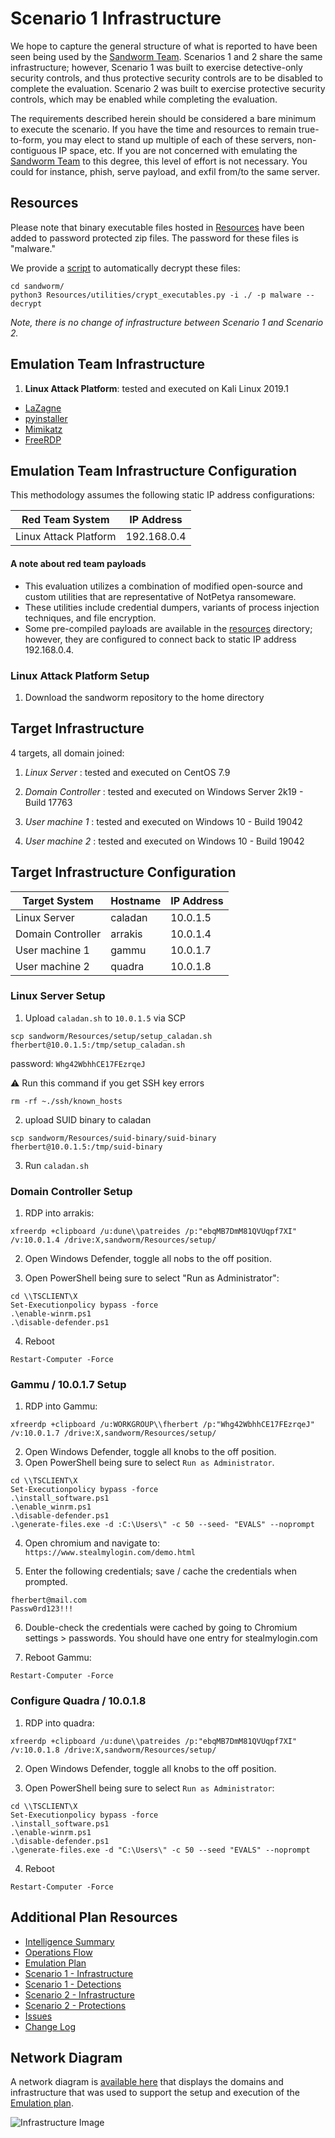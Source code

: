 
  

# Scenario 1 Infrastructure
We hope to capture the general structure of what is reported to have been seen being used by the [Sandworm Team](https://attack.mitre.org/groups/G0034/). Scenarios 1 and 2 share the same infrastructure; however, Scenario 1 was built to exercise detective-only security controls, and thus protective security controls are to be disabled to complete the evaluation. Scenario 2 was built to exercise protective security controls, which may be enabled while completing the evaluation.

The requirements described herein should be considered a bare minimum to execute the scenario. If you have the time and resources to remain true-to-form, you may elect to stand up multiple of each of these servers, non-contiguous IP space, etc. If you are not concerned with emulating the [Sandworm Team](https://attack.mitre.org/groups/G0034/) to this degree, this level of effort is not necessary. You could for instance, phish, serve payload, and exfil from/to the same server.

## Resources
Please note that binary executable files hosted in [Resources](/Resources/) have been added to password protected zip files. The password for these files is "malware."

We provide a [script](/Resources/Utilities/crypt_executables.py) to automatically decrypt these files:

```
cd sandworm/
python3 Resources/utilities/crypt_executables.py -i ./ -p malware --decrypt
```
*Note, there is no change of infrastructure between Scenario 1 and Scenario 2.*

## Emulation Team Infrastructure

1.  **Linux Attack Platform**: tested and executed on Kali Linux 2019.1

-  [LaZagne](https://github.com/AlessandroZ/LaZagne)
-  [pyinstaller](https://github.com/pyinstaller/pyinstaller)
-  [Mimikatz](https://github.com/gentilkiwi/mimikatz/wiki)
-  [FreeRDP](https://github.com/FreeRDP/FreeRDP)

## Emulation Team Infrastructure Configuration

This methodology assumes the following static IP address configurations:

| Red Team System | IP Address |
| ------ | ------ |
| Linux Attack Platform | 192.168.0.4 |

#### A note about red team payloads

- This evaluation utilizes a combination of modified open-source and custom utilities that are representative of NotPetya ransomeware.
- These utilities include credential dumpers, variants of process injection techniques, and file encryption.
- Some pre-compiled payloads are available in the [resources](/Resources) directory; however, they are configured to connect back to static IP address 192.168.0.4.

### Linux Attack Platform Setup

1. Download the sandworm repository to the home directory

## Target Infrastructure

4 targets, all domain joined:
1. *Linux Server* : tested and executed on CentOS 7.9

2.  *Domain Controller* : tested and executed on Windows Server 2k19 - Build 17763

3.  *User machine 1* : tested and executed on Windows 10 - Build 19042

4.  *User machine 2* : tested and executed on Windows 10 - Build 19042

## Target Infrastructure Configuration

| Target System | Hostname | IP Address |
| ------ | ------ | ------|
|Linux Server | caladan | 10.0.1.5
| Domain Controller | arrakis | 10.0.1.4 |
| User machine 1 | gammu | 10.0.1.7 |
| User machine 2 | quadra | 10.0.1.8 |

### Linux Server Setup
1. Upload `caladan.sh` to `10.0.1.5` via SCP
```
scp sandworm/Resources/setup/setup_caladan.sh fherbert@10.0.1.5:/tmp/setup_caladan.sh
```
password: `Whg42WbhhCE17FEzrqeJ`

⚠️  Run this command if you get SSH key errors
```
rm -rf ~./ssh/known_hosts
```

2. upload SUID binary to caladan
```
scp sandworm/Resources/suid-binary/suid-binary fherbert@10.0.1.5:/tmp/suid-binary
```

3. Run `caladan.sh` 
### Domain Controller Setup

1.  RDP into arrakis:
```
xfreerdp +clipboard /u:dune\\patreides /p:"ebqMB7DmM81QVUqpf7XI" /v:10.0.1.4 /drive:X,sandworm/Resources/setup/
```
2.  Open Windows Defender, toggle all nobs to the off position.
    
3.  Open PowerShell being sure to select "Run as Administrator":
```
cd \\TSCLIENT\X
Set-Executionpolicy bypass -force
.\enable-winrm.ps1
.\disable-defender.ps1
```

4.  Reboot
```		
Restart-Computer -Force
```

### Gammu / 10.0.1.7 Setup
1. RDP into Gammu:
```
xfreerdp +clipboard /u:WORKGROUP\\fherbert /p:"Whg42WbhhCE17FEzrqeJ" /v:10.0.1.7 /drive:X,sandworm/Resources/setup/
```
2. Open Windows Defender, toggle all knobs to the off position.
3. Open PowerShell being sure to select `Run as Administrator`.
```
cd \\TSCLIENT\X
Set-Executionpolicy bypass -force
.\install_software.ps1
.\enable_winrm.ps1
.\disable-defender.ps1
.\generate-files.exe -d :C:\Users\" -c 50 --seed- "EVALS" --noprompt
```

4. Open chromium and navigate to: 
`https://www.stealmylogin.com/demo.html`

5. Enter the following credentials; save / cache the credentials when prompted.
```
fherbert@mail.com
Passw0rd123!!!
```

6. Double-check the credentials were cached by going to Chromium settings > passwords. You should have one entry for stealmylogin.com

7. Reboot Gammu:
```
Restart-Computer -Force
```

### Configure Quadra / 10.0.1.8
1.  RDP into quadra:
```
xfreerdp +clipboard /u:dune\\patreides /p:"ebqMB7DmM81QVUqpf7XI" /v:10.0.1.8 /drive:X,sandworm/Resources/setup/
```
2.  Open Windows Defender, toggle all knobs to the off position.
    
3.  Open PowerShell being sure to select `Run as Administrator`:
```
cd \\TSCLIENT\X
Set-Executionpolicy bypass -force
.\install_software.ps1
.\enable-winrm.ps1
.\disable-defender.ps1
.\generate-files.exe -d "C:\Users\" -c 50 --seed "EVALS" --noprompt
```

4.  Reboot
```
Restart-Computer -Force
```
## Additional Plan Resources

  

-  [Intelligence Summary](/Intelligence_Summary/Intelligence_Summary.md)
-  [Operations Flow](/Operations_Flow/Operations_Flow.md)
-  [Emulation Plan](/Emulation_Plan)
-  [Scenario 1 - Infrastructure](/Emulation_Plan/Scenario_1/Infrastructure.md)
-  [Scenario 1 - Detections](/Emulation_Plan/Scenario_1)
-  [Scenario 2 - Infrastructure](/Emulation_Plan/Scenario_2/Infrastructure.md)
-  [Scenario 2 - Protections](/Emulation_Plan/Scenario_2)
-  [Issues](https://github.com/center-for-threat-informed-defense/adversary_emulation_library/issues)
-  [Change Log](/CHANGE_LOG.md)

  

## Network Diagram

A network diagram is [available here](/Resources/images/InfrastructureDiagram.png) that displays the domains and infrastructure that was used to support the setup and execution of the [Emulation plan](/Emulation_plan/Scenario_1).

![Infrastructure Image](/Resources/images/InfrastructureDiagram.png)